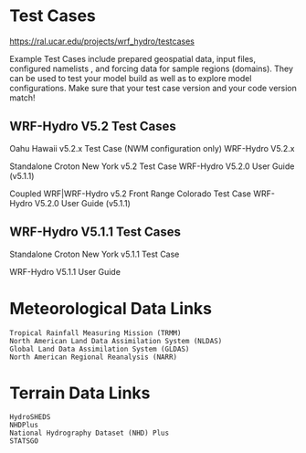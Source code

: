 # Test Cases
https://ral.ucar.edu/projects/wrf_hydro/testcases

Example Test Cases include prepared geospatial data, input files, configured namelists , and forcing data for sample regions (domains). They can be used to test your model build as well as to explore model configurations. Make sure that your test case version and your code version match!

## WRF-Hydro V5.2 Test Cases
Oahu Hawaii v5.2.x Test Case (NWM configuration only)
WRF-Hydro V5.2.x

Standalone Croton New York v5.2 Test Case
WRF-Hydro V5.2.0 User Guide (v5.1.1)

Coupled WRF|WRF-Hydro v5.2 Front Range Colorado Test Case
WRF-Hydro V5.2.0 User Guide (v5.1.1)

## WRF-Hydro V5.1.1 Test Cases
Standalone Croton New York v5.1.1 Test Case

WRF-Hydro V5.1.1 User Guide
# Meteorological Data Links
```
Tropical Rainfall Measuring Mission (TRMM)
North American Land Data Assimilation System (NLDAS)
Global Land Data Assimilation System (GLDAS)
North American Regional Reanalysis (NARR)
```
# Terrain Data Links
```
HydroSHEDS
NHDPlus
National Hydrography Dataset (NHD) Plus
STATSGO
```
